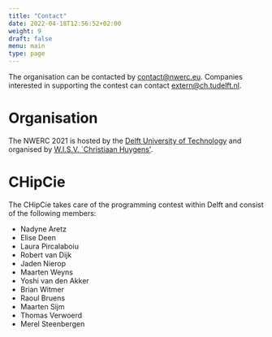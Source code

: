 ```yaml
---
title: "Contact"
date: 2022-04-18T12:56:52+02:00
weight: 9
draft: false
menu: main
type: page
---
```

The organisation can be contacted by [contact@nwerc.eu](mailto:contact@nwerc.eu). Companies interested in supporting the contest can contact [extern@ch.tudelft.nl](mailto:extern@ch.tudelft.nl).

# Organisation
The NWERC 2021 is hosted by the [Delft University of Technology](https://www.tudelft.nl) and organised by [W.I.S.V. `Christiaan Huygens'](https://ch.tudelft.nl).

# CHipCie
The CHipCie takes care of the programming contest within Delft and consist of the following members:
* Nadyne Aretz
* Elise Deen
* Laura Pircalaboiu
* Robert van Dijk	
* Jaden Nierop
* Maarten Weyns
* Yoshi van den Akker	
* Brian Witmer	
* Raoul Bruens
* Maarten Sijm
* Thomas Verwoerd
* Merel Steenbergen
